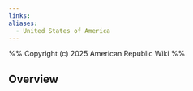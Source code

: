 ```yaml
---
links:
aliases:
  - United States of America
---
```

%%
Copyright (c) 2025 American Republic Wiki
%%
## Overview


